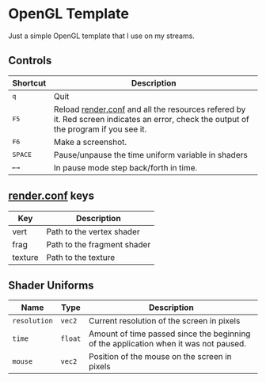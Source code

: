 # OpenGL Template

Just a simple OpenGL template that I use on my streams.

## Controls

| Shortcut                 | Description                                                                                                                                            |
|--------------------------|--------------------------------------------------------------------------------------------------------------------------------------------------------|
| <kbd>q</kbd>             | Quit                                                                                                                                                   |
| <kbd>F5</kbd>            | Reload [render.conf](./render.conf) and all the resources refered by it. Red screen indicates an error, check the output of the program if you see it. |
| <kbd>F6</kbd>            | Make a screenshot.                                                                                                                                     |
| <kbd>SPACE</kbd>         | Pause/unpause the time uniform variable in shaders                                                                                                     |
| <kbd>←</kbd><kbd>→</kbd> | In pause mode step back/forth in time.                                                                                                                 |

## [render.conf](./render.conf) keys

| Key     | Description                 |
|---------|-----------------------------|
| vert    | Path to the vertex shader   |
| frag    | Path to the fragment shader |
| texture | Path to the texture         |

## Shader Uniforms

| Name         | Type    | Description                                                                          |
|--------------|---------|--------------------------------------------------------------------------------------|
| `resolution` | `vec2`  | Current resolution of the screen in pixels                                           |
| `time`       | `float` | Amount of time passed since the beginning of the application when it was not paused. |
| `mouse`      | `vec2`  | Position of the mouse on the screen in pixels                                        |

